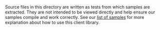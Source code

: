 Source files in this directory are written as tests from which samples are extracted.
They are not intended to be viewed directly and help ensure our samples compile and work correctly.
See our [list of samples](https://github.com/Azure/azure-sdk-for-net/tree/main/sdk/contosowidgetmanager/Azure.Contoso.Widgetmanager/samples) for more explanation about how to use this client library.
